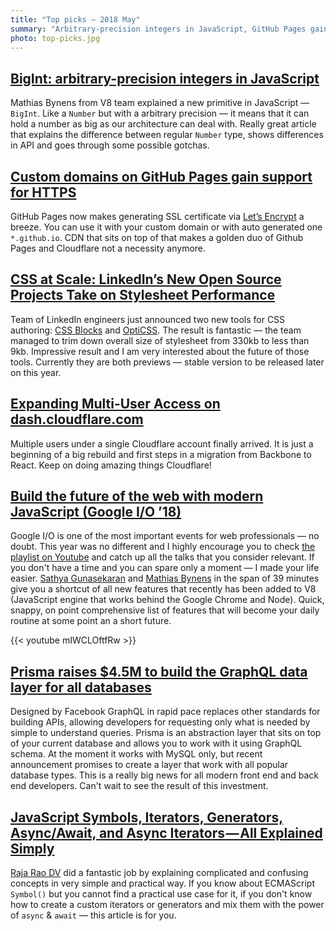 ```yaml
---
title: "Top picks — 2018 May"
summary: "Arbitrary-precision integers in JavaScript, GitHub Pages gain support for HTTPS, LinkedIn’s new open source projects take on stylesheet performance, Multi-User access on Cloudflare, the best of Google I/O ’18, Prisma revolution, hard parts of JavaScript explained in simple words and more!"
photo: top-picks.jpg
---
```


## [BigInt: arbitrary-precision integers in JavaScript](https://developers.google.com/web/updates/2018/05/bigint?utm_source=feed&utm_medium=feed&utm_campaign=updates_feed)

Mathias Bynens from V8 team explained a new primitive in JavaScript — `BigInt`. Like a `Number` but with a arbitrary precision — it means that it can hold a number as big as our architecture can deal with. Really great article that explains the difference between regular `Number` type, shows differences in API and goes through some possible gotchas.

## [Custom domains on GitHub Pages gain support for HTTPS](https://blog.github.com/2018-05-01-github-pages-custom-domains-https/)

GitHub Pages now makes generating SSL certificate via [Let’s Encrypt](https://letsencrypt.org/) a breeze. You can use it with your custom domain or with auto generated one `*.github.io`. CDN that sits on top of that makes a golden duo of Github Pages and Cloudflare not a necessity anymore.

## [CSS at Scale: LinkedIn’s New Open Source Projects Take on Stylesheet Performance](https://engineering.linkedin.com/blog/2018/04/css-at-scale--linkedins-new-open-source-projects-take-on-stylesh)

Team of LinkedIn engineers just announced two new tools for CSS authoring: [CSS Blocks](https://github.com/linkedin/css-blocks) and [OptiCSS](https://github.com/linkedin/opticss). The result is fantastic — the team managed to trim down overall size of stylesheet from 330kb to less than 9kb. Impressive result and I am very interested about the future of those tools. Currently they are both previews — stable version to be released later on this year.

## [Expanding Multi-User Access on dash.cloudflare.com](https://blog.cloudflare.com/expanding-multi-user-access/)

Multiple users under a single Cloudflare account finally arrived. It is just a beginning of a big rebuild and first steps in a migration from Backbone to React. Keep on doing amazing things Cloudflare!

## [Build the future of the web with modern JavaScript (Google I/O ’18)](https://youtu.be/mIWCLOftfRw)

Google I/O is one of the most important events for web professionals — no doubt. This year was no different and I highly encourage you to check [the playlist on Youtube](https://www.youtube.com/playlist?list=PLNYkxOF6rcIC4NQeXpdAy0RbOACI66Hvf) and catch up all the talks that you consider relevant. If you don't have a time and you can spare only a moment — I made your life easier. [Sathya Gunasekaran](https://twitter.com/gsathya) and [Mathias Bynens](https://twitter.com/mathias) in the span of 39 minutes give you a shortcut of all new features that recently has been added to V8 (JavaScript engine that works behind the Google Chrome and Node). Quick, snappy, on point comprehensive list of features that will become your daily routine at some point an a short future.

{{< youtube mIWCLOftfRw >}}

## [Prisma raises $4.5M to build the GraphQL data layer for all databases](https://www.prisma.io/blog/prisma-raises-4-5m-to-build-the-graphql-data-layer-for-all-databases-663484df0f60/)

Designed by Facebook GraphQL in rapid pace replaces other standards for building APIs, allowing developers for requesting only what is needed by simple to understand queries. Prisma is an abstraction layer that sits on top of your current database and allows you to work with it using GraphQL schema. At the moment it works with MySQL only, but recent announcement promises to create a layer that work with all popular database types. This is a really big news for all modern front end and back end developers. Can't wait to see the result of this investment.

## [JavaScript Symbols, Iterators, Generators, Async/Await, and Async Iterators — All Explained Simply](https://medium.freecodecamp.org/some-of-javascripts-most-useful-features-can-be-tricky-let-me-explain-them-4003d7bbed32)

[Raja Rao DV](https://twitter.com/rajaraodv) did a fantastic job by explaining complicated and confusing concepts in very simple and practical way. If you know about ECMAScript `Symbol()` but you cannot find a practical use case for it, if you don't know how to create a custom iterators or generators and mix them with the power of `async` & `await` — this article is for you.
